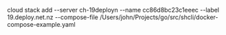 cloud stack add --server ch-19deployn --name cc86d8bc23c1eeec --label 19.deploy.net.nz --compose-file /Users/john/Projects/go/src/shcli/docker-compose-example.yaml